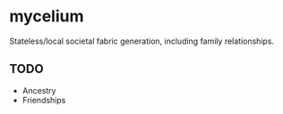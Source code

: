 # mycelium

Stateless/local societal fabric generation, including family relationships.

## TODO

- Ancestry
- Friendships
